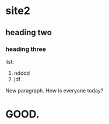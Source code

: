# site2
## heading two
### heading three
list:
1. ndddd
2. jdf

New paragraph.
How is everyone today?

# GOOD.
